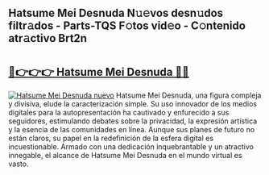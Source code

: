 ## Hatsume Mei Desnuda N𝚞𝚎vos desn𝚞dos filtr𝚊dos - Parts-TQS F𝚘tos vid𝚎o - C𝚘ntenido atr𝚊ctivo Brt2n

# <h2><a href="http://mb64pu.tromn.icu/?c=Hatsume+Mei+Desnuda">🔗👉👉👉 Hatsume Mei Desnuda 🔗🔗</a></h2>

[![Hatsume Mei Desnuda nuevo](https://i.imgur.com/pEAQMta.gif)](http://mb64pu.tromn.icu/?c=Hatsume+Mei+Desnuda)
Hatsume Mei Desnuda, una figura compleja y divisiva, elude la caracterización simple. Su uso innovador de los medios digitales para la autopresentación ha cautivado y enfurecido a sus seguidores, estimulando debates sobre la privacidad, la expresión artística y la esencia de las comunidades en línea. Aunque sus planes de futuro no están claros, su papel en la redefinición de la esfera digital es incuestionable. Armado con una dedicación inquebrantable y un atractivo innegable, el alcance de Hatsume Mei Desnuda en el mundo virtual es vasto.
